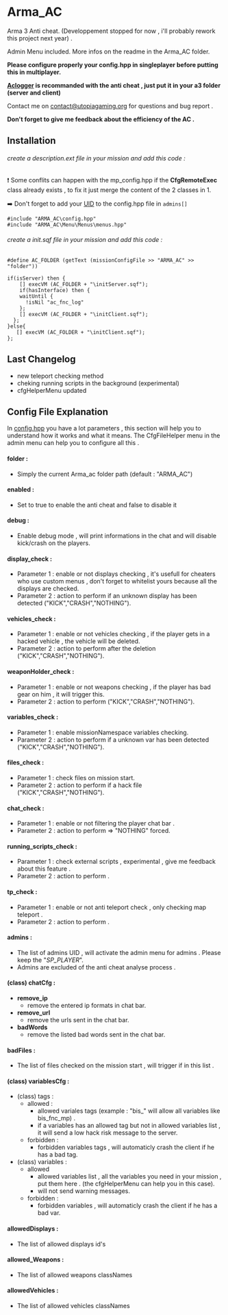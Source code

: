 # Arma_AC

Arma 3 Anti cheat. (Developpement stopped for now , i'll probably rework this project next year) .

Admin Menu included. 
More infos on the readme in the Arma_AC folder.

__Please configure properly your config.hpp in singleplayer before putting this in multiplayer.__

**[Aclogger](https://github.com/AmauryD/aclogger/) is recommanded with the anti cheat , just put it in your a3 folder (server and client)**

Contact me on contact@utopiagaming.org for questions and bug report . 

__Don't forget to give me feedback about the efficiency of the AC .__

## Installation

###### create a description.ext file in your mission and add this code : 

:heavy_exclamation_mark: Some conflits can happen with the mp_config.hpp if the **CfgRemoteExec** class already exists , to fix it just merge the content of the 2 classes in 1.

:arrow_right: Don't forget to add your [UID](https://community.bistudio.com/wiki/getPlayerUID) to the config.hpp file in `admins[]`

```sqf
#include "ARMA_AC\config.hpp"
#include "ARMA_AC\Menu\Menus\menus.hpp"
```

###### create a init.sqf file in your mission and add this code :

```sqf
#define AC_FOLDER (getText (missionConfigFile >> "ARMA_AC" >> "folder"))

if(isServer) then {
	[] execVM (AC_FOLDER + "\initServer.sqf");
	if(hasInterface) then {
	waitUntil {
	  !isNil "ac_fnc_log"
	};
	[] execVM (AC_FOLDER + "\initClient.sqf");
  };
}else{
   [] execVM (AC_FOLDER + "\initClient.sqf");
};
```

## Last Changelog

- new teleport checking method
- cheking running scripts in the background (experimental)
- cfgHelperMenu updated
  
## Config File Explanation

In [config.hpp](https://github.com/AmauryD/Arma_AC/blob/master/ARMA_AC/config.hpp) you have a lot parameters , this section will help you to understand how it works and what it means.
The CfgFileHelper menu in the admin menu can help you to configure all this .

#### folder : 
- Simply the current Arma_ac folder path (default : "ARMA_AC")

#### enabled : 
- Set to true to enable the anti cheat and false to disable it

#### debug : 
- Enable debug mode , will print informations in the chat and will disable kick/crash on the players.

#### display_check : 
- Parameter 1 : enable or not displays checking , it's usefull for cheaters who use custom menus , don't forget to whitelist yours because all the displays are checked.
- Parameter 2 : action to perform if an unknown display has been detected ("KICK","CRASH","NOTHING").

#### vehicles_check : 
- Parameter 1 : enable or not vehicles checking , if the player gets in a hacked vehicle , the vehicle will be deleted.
- Parameter 2 : action to perform after the deletion ("KICK","CRASH","NOTHING").

#### weaponHolder_check : 
- Parameter 1 : enable or not weapons checking , if the player has bad gear on him , it will trigger this.
- Parameter 2 : action to perform ("KICK","CRASH","NOTHING").

#### variables_check : 
- Parameter 1 : enable missionNamespace variables checking.
- Parameter 2 : action to perform if a unknown var has been detected ("KICK","CRASH","NOTHING").

#### files_check : 
- Parameter 1 : check files on mission start.
- Parameter 2 : action to perform if a hack file ("KICK","CRASH","NOTHING").

#### chat_check : 
- Parameter 1 : enable or not filtering the player chat bar .
- Parameter 2 : action to perform => "NOTHING" forced.

#### running_scripts_check : 
- Parameter 1 : check external scripts , experimental , give me feedback about this feature .
- Parameter 2 : action to perform .

#### tp_check : 
- Parameter 1 : enable or not anti teleport check , only checking map teleport .
- Parameter 2 : action to perform .


#### admins :
- The list of admins UID , will activate the admin menu for admins . Please keep the "_SP_PLAYER_".
- Admins are excluded of the anti cheat analyse process .

#### (class) chatCfg :
- __remove_ip__ 
	* remove the entered ip formats in chat bar.
- __remove_url__ 
 	* remove the urls sent in the chat bar.
- __badWords__ 
	* remove the listed bad words sent in the chat bar.

#### badFiles : 
- The list of files checked on the mission start , will trigger if in this list .

#### (class) variablesCfg : 
- (class) tags :
	* allowed : 
	    - allowed variales tags (example : "bis_" will allow all variables like bis_fnc_mp) .
		- if a variables has an allowed tag but not in allowed variables list , it will send a low hack risk message to the server.
	* forbidden : 
		- forbidden variables tags , will automaticly crash the client if he has a bad tag.
- (class) variables :
	* allowed
		- allowed variables list , all the variables you need in your mission , put them here . (the cfgHelperMenu can help you in this case).
		- will not send warning messages.
	* forbidden : 
		- forbidden variables , will automaticly crash the client if he has a bad var.

#### allowedDisplays : 
- The list of allowed displays id's

#### allowed_Weapons :
- The list of allowed weapons classNames

#### allowedVehicles :
- The list of allowed vehicles classNames

